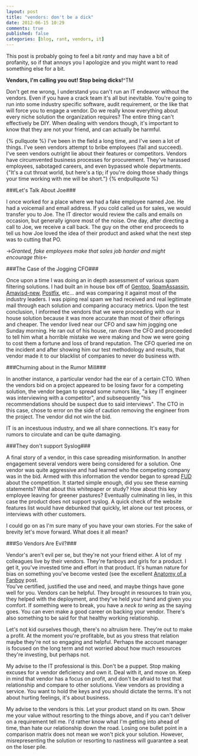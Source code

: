 ```yaml
---
layout: post
title: "vendors: don't be a dick"
date: 2012-06-15 10:29
comments: true
published: false
categories: [blog, rant, vendors, it] 
---
```

This post is probably going to feel a bit *ranty* and may have a bit of
 profanity, so if that annoys you I apologize and you might want to read
 something else for a bit.  

**Vendors, I'm calling you out!  Stop being dicks!**^TM

Don't get me wrong, I understand you can't run an IT endeavor without the
 vendors.  Even if you have a crack team it's all but inevitable.  You're going
 to run into some industry specific software, audit requirement, or the like
 that will force you to engage a vendor.  Do we really know everything about 
 every niche solution the organization requires?  The entire thing can't 
 effectively be DIY.  When dealing with vendors though, it's important to know 
 that they are not your friend, and can actually be harmful.

{% pullquote %}
I've been in the field a long time, and I've seen a lot of things.  I've
 seen vendors attempt to bribe employees (fail and succeed).  I've seen vendors 
 outright lie about their features or competitors.  Vendors have circumvented
 business processes for procurement.  They've harassed employees, sabotaged 
 careers, and even bypassed whole departments.  {"It's a cut throat world, but 
 here's a tip; if you're doing those shady things your time working with me will
 be short."}
{% endpullquote %}

<!-- more -->

###Let's Talk About Joe###

I once worked for a place where we had a fake employee named Joe.  He had a 
 voicemail and email address.  If you cold called us for sales, we would
 transfer you to Joe.  The IT director would review the calls and emails on
 occasion, but generally ignore most of the noise.  One day, after directing a
 call to Joe, we receive a call back.  The guy on the other end proceeds to tell
 us how Joe loved the idea of their product and asked what the next step was to
 cutting that PO.

->*Granted, fake employees make that sales job harder and might encourage this*<-

###The Case of the Jogging CFO###

Once upon a time I was doing an in depth assessment of various spam filtering
 solutions.  I had built an in house box off of [Gentoo](http://gentoo.org),
 [SpamAssassin](http://spamassassin.apache.org/), [Amavisd-new](http://www.ijs.si/software/amavisd/),
 [Postfix](http://www.postfix.org), etc... and was comparing it against most
 of the industry leaders.  I was piping real spam we had received and real
 legitimate mail through each solution and comparing accuracy metrics. Upon the
 test conclusion, I informed the vendors that we were proceeding with our in
 house solution because it was more accurate than most of their offerings and
 cheaper.  The vendor lived near our CFO and saw him jogging one Sunday morning.
 He ran out of his house, ran down the CFO and proceeded to tell him what a
 horrible mistake we were making and how we were going to cost them a fortune
 and loss of brand reputation.  The CFO queried me on the  incident and after
 showing him our test methodology and results, that vendor made it to our
 blacklist of companies to never do business with.

###Churning about in the Rumor Mill###

In another instance, a particular vendor had the ear of a certain CTO. 
 When the vendors bid on a project appeared to be losing favor for a competing
 solution, the vendor began to spread some rumors like, "a key IT engineer was
 interviewing with a competitor", and subsequently "his recommendations should
 be suspect due to said interviews". The CTO in this case, chose to error on the
 side of caution removing the engineer from the project.  The vendor did not win
 the bid.  

IT is an incestuous industry, and we all share connections.  It's easy
 for rumors to circulate and can be quite damaging.

###They don't support Syslog###

A final story of a vendor, in this case spreading misinformation.  In another
 engagement several vendors were being considered for a solution.  One vendor
 was quite aggressive and had learned who the competing company was in the bid. 
 Armed with this information the vendor began to spread [FUD](http://en.wikipedia.org/wiki/Fear,_uncertainty_and_doubt)
 about the competition.  It started simple enough, did you see these earning
 statements?  What about this whitepaper or study?  How about this key employee
 leaving for greener pastures?  Eventually culminating in lies, in this case 
 the product does not support syslog.  A quick check of the website features
 list would have debunked that quickly, let alone our test process, or interviews
 with other customers.  

I could go on as I'm sure many of you have your own stories.  For the sake of 
 brevity let's move forward.  What does it all mean?

###So Vendors Are Evil?###

Vendor's aren't evil per se, but they're not your friend either.  A lot of my
 colleagues live by their vendors.  They're fanboys and girls for a product.  I
 get it, you've invested time and effort in that product.  It's human nature for
 bias on something you've become vested (see the excellent [Anatomy of a Fanboy](http://blog.testfreaks.com/information/anatomy-fanboy/) post.  
 You've certified, justified the use and need, and maybe things have gone well
 for you. Vendors can be helpful.  They brought in resources to train you, they
 helped with the deployment, and they've held your hand and given you comfort.
 If something were to break, you have a _neck to wring_ as the saying goes. You 
 can even make a good career on backing your vendor.  There's also something to
 be said for that healthy working relationship.

Let's not kid ourselves though, there's no altruism here.  They're out to make 
 a profit.  At the moment you're profitable, but as you stress that relation
 maybe they're not so engaging and helpful.  Perhaps the account manager is 
 focused on the long term and not worried about how much resources they're 
 investing, but perhaps not. 

My advise to the IT professional is this.  Don't be a puppet.  Stop making
 excuses for a vendor deficiency and own it.  Deal with it, and move on.  Keep
 in mind that vendor has a focus on profit, and don't be afraid to test
 that relationship and compare to other solutions.  View vendors as providing a
 service.  You want to hold the keys and you should dictate the terms.  It's not
 about hurting feelings, it's about business.  

My advise to the vendors is this.  Let your product stand on its own.  Show me
 your value without resorting to the things above, and if you can't deliver on a
 requirement tell me.  I'd rather know what I'm getting into ahead of time, than
 hate our relationship down the road.  Losing one bullet point in a comparison
 matrix does not mean we won't pick your solution.  However, misrepresenting
 the solution or resorting to nastiness will guarantee a seat on the loser pile.
